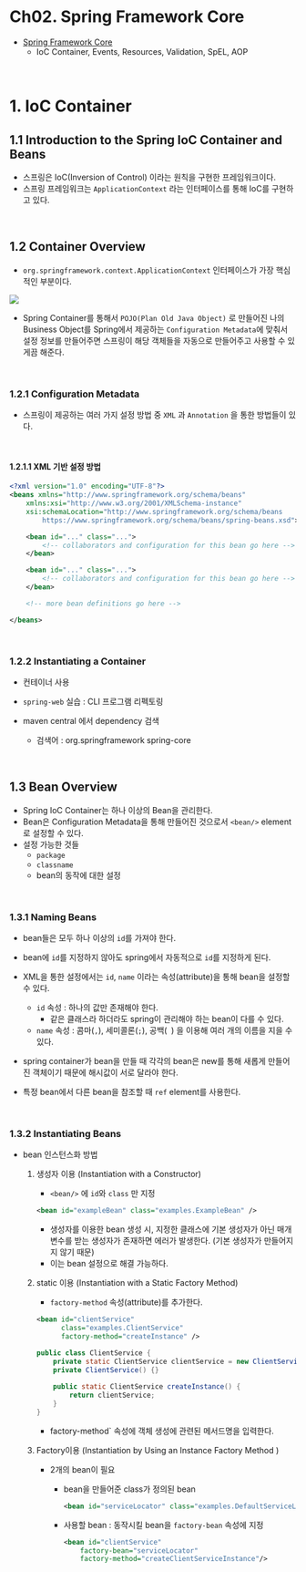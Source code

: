 # Ch02. Spring Framework Core

- [Spring Framework Core](<https://docs.spring.io/spring/docs/5.2.3.RELEASE/spring-framework-reference/core.html#spring-core>)
  - IoC Container, Events, Resources, Validation, SpEL, AOP

<br>

# 1. IoC Container

## 1.1 Introduction to the Spring IoC Container and Beans

- 스프링은 IoC(Inversion of Control) 이라는 원칙을 구현한 프레임워크이다.
- 스프링 프레임워크는 `ApplicationContext` 라는 인터페이스를 통해 IoC를 구현하고 있다.

<br>

## 1.2 Container Overview

- `org.springframework.context.ApplicationContext` 인터페이스가 가장 핵심적인 부분이다.

<img src="https://docs.spring.io/spring/docs/5.2.3.RELEASE/spring-framework-reference/images/container-magic.png" />

- Spring Container를 통해서 `POJO(Plan Old Java Object)`  로 만들어진 나의 Business Object를 Spring에서 제공하는 `Configuration Metadata`에 맞춰서 설정 정보를 만들어주면 스프링이 해당 객체들을 자동으로 만들어주고 사용할 수 있게끔 해준다.

<br>

### 1.2.1 Configuration Metadata

- 스프링이 제공하는 여러 가지 설정 방법 중 `XML` 과 `Annotation` 을 통한 방법들이 있다.

<br>

#### 1.2.1.1 XML 기반 설정 방법

```xml
<?xml version="1.0" encoding="UTF-8"?>
<beans xmlns="http://www.springframework.org/schema/beans"
    xmlns:xsi="http://www.w3.org/2001/XMLSchema-instance"
    xsi:schemaLocation="http://www.springframework.org/schema/beans
        https://www.springframework.org/schema/beans/spring-beans.xsd">

    <bean id="..." class="...">  
        <!-- collaborators and configuration for this bean go here -->
    </bean>

    <bean id="..." class="...">
        <!-- collaborators and configuration for this bean go here -->
    </bean>

    <!-- more bean definitions go here -->

</beans>
```

<br>

### 1.2.2 Instantiating a Container

- 컨테이너 사용

- `spring-web` 실습 : CLI 프로그램 리펙토링

- maven central 에서 dependency 검색
  - 검색어 : org.springframework spring-core

<br>

## 1.3 Bean Overview

- Spring IoC Container는 하나 이상의 Bean을 관리한다.
- Bean은 Configuration Metadata을 통해 만들어진 것으로서 `<bean/>` element로 설정할 수 있다.
- 설정 가능한 것들
  - `package`
  - `classname`
  - bean의 동작에 대한 설정 

<br>

### 1.3.1 Naming Beans

- bean들은 모두 하나 이상의 `id`를 가져야 한다.
- bean에 `id`를 지정하지 않아도 spring에서 자동적으로 `id`를 지정하게 된다.
- XML을 통한 설정에서는 `id`, `name` 이라는 속성(attribute)을 통해 bean을 설정할 수 있다.
  - `id` 속성 : 하나의 값만 존재해야 한다.
    - 같은 클래스라 하더라도 spring이 관리해야 하는 bean이 다를 수 있다.
  - `name` 속성 : 콤마(`,`), 세미콜론(`;`), 공백(` `) 을 이용해 여러 개의 이름을 지을 수 있다.  

- spring container가 bean을 만들 때 각각의 bean은 new를 통해 새롭게 만들어진 객체이기 때문에 해시값이 서로 달라야 한다. 
- 특정 bean에서 다른 bean을 참조할 때 `ref` element를 사용한다.

<br>

### 1.3.2 Instantiating Beans

- bean 인스턴스화 방법

  1. 생성자 이용 (Instantiation with a Constructor)

     - `<bean/>` 에 `id`와 `class` 만 지정

     ```xml
     <bean id="exampleBean" class="examples.ExampleBean" /> 
     ```

     - 생성자를 이용한 bean 생성 시, 지정한 클래스에 기본 생성자가 아닌 매개변수를 받는 생성자가 존재하면 에러가 발생한다. (기본 생성자가 만들어지지 않기 때문)
     - 이는 bean 설정으로 해결 가능하다.

  2. static 이용 (Instantiation with a Static Factory Method)

     - `factory-method` 속성(attribute)를 추가한다.

     ```xml
     <bean id="clientService"
           class="examples.ClientService"
           factory-method="createInstance" />
     ```

     ```java
     public class ClientService {
         private static ClientService clientService = new ClientService();
         private ClientService() {}
         
         public static ClientService createInstance() {
             return clientService; 
         }
     }
     ```

     

     - factory-method` 속성에 객체 생성에 관련된 메서드명을 입력한다.

  3. Factory이용 (Instantiation by Using an Instance Factory Method )

     - 2개의 bean이 필요

       - bean을 만들어준 class가 정의된 bean

         ```xml
         <bean id="serviceLocator" class="examples.DefaultServiceLocator"></bean>
         ```

       - 사용할 bean : 동작시킬 bean을 `factory-bean` 속성에 지정

         ```xml
         <bean id="clientService"
             factory-bean="serviceLocator"
             factory-method="createClientServiceInstance"/>
         ```

         